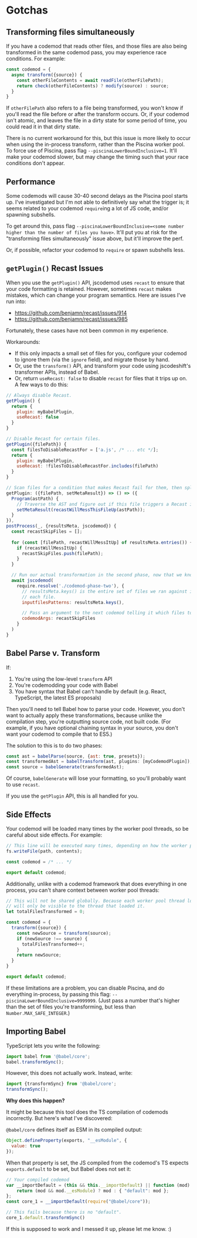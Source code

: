 # Gotchas

## Transforming files simultaneously
If you have a codemod that reads other files, and those files are also being transformed in the same codemod pass, you may experience race conditions. For example:

```js
const codemod = {
  async transform({source}) {
    const otherFileContents = await readFile(otherFilePath);
    return check(otherFileContents) ? modify(source) : source;
  }
}
```

If `otherFilePath` also refers to a file being transformed, you won't know if you'll read the file before or after the transform occurs. Or, if your codemod isn't atomic, and leaves the file in a dirty state for some period of time, you could read it in that dirty state.

There is no current workaround for this, but this issue is more likely to occur when using the in-process transform, rather than the Piscina worker pool. To force use of Piscina, pass flag `--piscinaLowerBoundInclusive=1`. It'll make your codemod slower, but may change the timing such that your race conditions don't appear.

## Performance
Some codemods will cause 30-40 second delays as the Piscina pool starts up. I've investigated but I'm not able to definitively say what the trigger is; it seems related to your codemod `require`ing a lot of JS code, and/or spawning subshells.

To get around this, pass flag `--piscinaLowerBoundInclusive=<some number higher than the number of files you have>`. It'll put you at risk for the "transforming files simultaneously" issue above, but it'll improve the perf.

Or, if possible, refactor your codemod to `require` or spawn subshells less.

## `getPlugin()` Recast Issues
When you use the `getPlugin()` API, jscodemod uses `recast` to ensure that your code formatting is retained. However, sometimes `recast` makes mistakes, which can change your program semantics. Here are issues I've run into:

* https://github.com/benjamn/recast/issues/914
* https://github.com/benjamn/recast/issues/985

Fortunately, these cases have not been common in my experience.

Workarounds:
* If this only impacts a small set of files for you, configure your codemod to ignore them (via the `ignore` field), and migrate those by hand.
* Or, use the `transform()` API, and transform your code using jscodeshift's transformer APIs, instead of Babel.
* Or, return `useRecast: false` to disable `recast` for files that it trips up on. A few ways to do this:

```js
// Always disable Recast.
getPlugin() {
  return {
    plugin: myBabelPlugin,
    useRecast: false
  }
}
```

```js
// Disable Recast for certain files.
getPlugin({filePath}) {
  const filesToDisableRecastFor = ['a.js', /* ... etc */];
  return {
    plugin: myBabelPlugin,
    useRecast: !filesToDisableRecastFor.includes(filePath)
  }
}
```

```js
// Scan files for a condition that makes Recast fail for them, then split out into two codemod phases.
getPlugin: ({filePath, setMetaResult}) => () => ({
  Program(astPath) {
    // Traverse the AST and figure out if this file triggers a Recast issue.
    setMetaResult(recastWillMessThisFileUp(astPath));
  }
}),
postProcess(_, {resultsMeta, jscodemod}) {
  const recastSkipFiles = [];
  
  for (const [filePath, recastWillMessItUp] of resultsMeta.entries()) {
    if (recastWillMessItUp) {
      recastSkipFiles.push(filePath);
    }
  }

  // Run our actual transformation in the second phase, now that we know which files are safe to recast. 
  await jscodemod(
    require.resolve('./codemod-phase-two'), {
      // resultsMeta.keys() is the entire set of files we ran against in this phase, since we called setMetaResult for
      // each file.
      inputfilesPatterns: resultsMeta.keys(),

      // Pass an argument to the next codemod telling it which files to skip recast for.
      codemodArgs: recastSkipFiles
    }
  )
}
```

## Babel Parse v. Transform
If: 
1. You're using the low-level `transform` API
1. You're codemodding your code with Babel
1. You have syntax that Babel can't handle by default (e.g. React, TypeScript, the latest ES proposals)

Then you'll need to tell Babel how to parse your code. However, you don't want to actually apply these transformations,
because unlike the compilation step, you're outputting source code, not built code. (For example, if you have optional
chaining syntax in your source, you don't want your codemod to compile that to ES5.)

The solution to this is to do two phases:

```js
const ast = babelParse(source, {ast: true, presets});
const transformedAst = babelTransform(ast, plugins: [myCodemodPlugin]);
const source = babelGenerate(transformedAst);
```

Of course, `babelGenerate` will lose your formatting, so you'll probably want to use `recast`.

If you use the `getPlugin` API, this is all handled for you.

## Side Effects
Your codemod will be loaded many times by the worker pool threads, so be careful about side effects. For example:

```js
// This line will be executed many times, depending on how the worker pool is managed.
fs.writeFile(path, contents);

const codemod = /* ... */

export default codemod;
```

Additionally, unlike with a codemod framework that does everything in one process, you can't share context between worker pool threads:

```js
// This will not be shared globally. Because each worker pool thread loads the codemod separately, this closure variable
// will only be visible to the thread that loaded it.
let totalFilesTransformed = 0;

const codemod = {
  transform({source}) {
    const newSource = transform(source);
    if (newSource !== source) {
      totalFilesTransformed++;
    }
    return newSource;
  }
}

export default codemod;
```

If these limitations are a problem, you can disable Piscina, and do everything in-process, by passing this flag: `--piscinaLowerBoundInclusive=9999999`. (Just pass a number that's higher than the set of files you're transforming, but less than `Number.MAX_SAFE_INTEGER`.)

## Importing Babel
TypeScript lets you write the following:

```ts
import babel from '@babel/core';
babel.transformSync();
```

However, this does not actually work. Instead, write:

```ts
import {transformSync} from '@babel/core';
transformSync();
```

**Why does this happen?**

It might be because this tool does the TS compilation of codemods incorrectly. But here's what I've discovered:

`@babel/core` defines itself as ESM in its compiled output:

```js
Object.defineProperty(exports, "__esModule", {
  value: true
});
```

When that property is set, the JS compiled from the codemod's TS expects `exports.default` to be set, but Babel does not set it:

```js
// Your compiled codemod
var __importDefault = (this && this.__importDefault) || function (mod) {
    return (mod && mod.__esModule) ? mod : { "default": mod };
};
const core_1 = __importDefault(require("@babel/core"));

// This fails because there is no "default".
core_1.default.transformSync()
```

If this is supposed to work and I messed it up, please let me know. :)

<!-- TODO: maybe this has to do with `esModuleInterop`. -->

